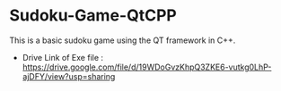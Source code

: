 # Sudoku-Game-QtCPP
This is a basic sudoku game using the QT framework in C++.
- Drive Link of Exe file : <a target="_blank_" href="https://drive.google.com/file/d/19WDoGvzKhpQ3ZKE6-vutkg0LhP-ajDFY/view?usp=sharing" >https://drive.google.com/file/d/19WDoGvzKhpQ3ZKE6-vutkg0LhP-ajDFY/view?usp=sharing</a>
